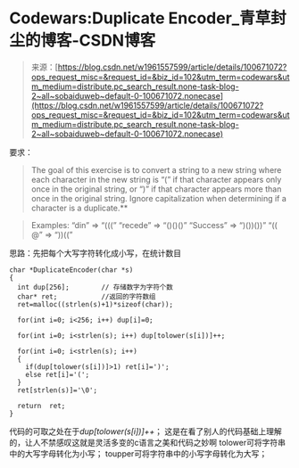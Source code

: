 <!--yml
category: codewars
date: 2022-08-13 11:48:37
-->

# Codewars:Duplicate Encoder_青草封尘的博客-CSDN博客

> 来源：[https://blog.csdn.net/w1961557599/article/details/100671072?ops_request_misc=&request_id=&biz_id=102&utm_term=codewars&utm_medium=distribute.pc_search_result.none-task-blog-2~all~sobaiduweb~default-0-100671072.nonecase](https://blog.csdn.net/w1961557599/article/details/100671072?ops_request_misc=&request_id=&biz_id=102&utm_term=codewars&utm_medium=distribute.pc_search_result.none-task-blog-2~all~sobaiduweb~default-0-100671072.nonecase)

要求：

> The goal of this exercise is to convert a string to a new string where each character in the new string is “(” if that character appears only once in the original string, or “)” if that character appears more than once in the original string. Ignore capitalization when determining if a character is a duplicate.**

> Examples:
> “din” => “(((”
> “recede” => “()()()”
> “Success” => “)())())”
> “(( @” => “))((”

思路：先把每个大写字符转化成小写，在统计数目

```
char *DuplicateEncoder(char *s)
{
  int dup[256];        // 存储数字为字符个数
  char* ret;           //返回的字符数组
  ret=malloc((strlen(s)+1)*sizeof(char));

  for(int i=0; i<256; i++) dup[i]=0;

  for(int i=0; i<strlen(s); i++) dup[tolower(s[i])]++;

  for(int i=0; i<strlen(s); i++)
  {
    if(dup[tolower(s[i])]>1) ret[i]=')';
    else ret[i]='(';
  }
  ret[strlen(s)]='\0';

  return  ret;
} 
```

代码的可取之处在于*dup[tolower(s[i])]++*；
这是在看了别人的代码基础上理解的，让人不禁感叹这就是灵活多变的c语言之美和代码之妙啊
tolower可将字符串中的大写字母转化为小写；
toupper可将字符串中的小写字母转化为大写；